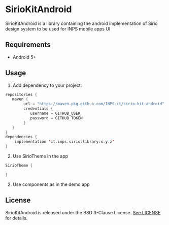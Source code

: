 <!--
SPDX-FileCopyrightText: 2021 Istituto Nazionale Previdenza Sociale

SPDX-License-Identifier: BSD-3-Clause
-->

# SirioKitAndroid

SirioKitAndroid is a library containing the android implementation of Sirio design system to be used for INPS mobile apps UI

## Requirements

- Android 5+

## Usage
1. Add dependency to your project:
```kotlin
repositories {
   maven {
        url = "https://maven.pkg.github.com/INPS-it/sirio-kit-android"
        credentials {
           username = GITHUB_USER
           password = GITHUB_TOKEN
        }
   }
}
dependencies {
    implementation 'it.inps.sirio:library:x.y.z'
}
```
2. Use SirioTheme in the app
```kotlin
SirioTheme {

}
```
2. Use components as in the demo app

## License

SirioKitAndroid is released under the BSD 3-Clause License. [See LICENSE](https://github.com/INPS-it/sirio-kit-android/blob/main/LICENSE) for details.
